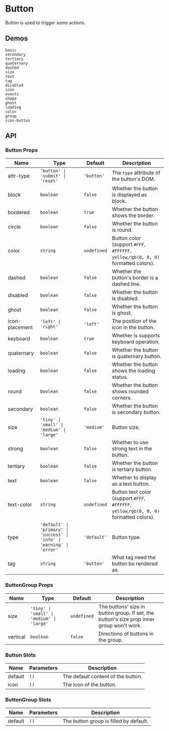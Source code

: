 # Button

Button is used to trigger some actions.

## Demos

```demo
basic
secondary
tertiary
quaternary
dashed
size
text
tag
disabled
icon
events
shape
ghost
loading
color
group
icon-button
```

## API

### Button Props

| Name | Type | Default | Description |
| --- | --- | --- | --- |
| attr-type | `'button' \| 'submit' \| 'reset'` | `'button'` | The `type` attribute of the button's DOM. |
| block | `boolean` | `false` | Whether the button is displayed as block. |
| bordered | `boolean` | `true` | Whether the button shows the border. |
| circle | `boolean` | `false` | Whether the button is round. |
| color | `string` | `undefined` | Button color (support `#FFF`, `#FFFFFF`, `yellow`,`rgb(0, 0, 0)` formatted colors). |
| dashed | `boolean` | `false` | Whether the button's border is a dashed line. |
| disabled | `boolean` | `false` | Whether the button is disabled. |
| ghost | `boolean` | `false` | Whether the button is ghost. |
| icon-placement | `'left' \| 'right'` | `'left'` | The position of the icon in the button. |
| keyboard | `boolean` | `true` | Whether is supports keyboard operation. |
| quaternary | `boolean` | `false` | Whether the button is quaternary button. |
| loading | `boolean` | `false` | Whether the button shows the loading status. |
| round | `boolean` | `false` | Whether the button shows rounded corners. |
| secondary | `boolean` | `false` | Whether the button is secondary button. |
| size | `'tiny' \| 'small' \| 'medium' \| 'large'` | `'medium'` | Button size. |
| strong | `boolean` | `false` | Whether to use strong text in the button. |
| tertiary | `boolean` | `false` | Whether the button is tertiary button. |
| text | `boolean` | `false` | Whether to display as a text button. |
| text-color | `string` | `undefined` | Button text color (support `#FFF`, `#FFFFFF`, `yellow`,`rgb(0, 0, 0)` formatted colors). |
| type | `'default' \| 'primary' \| 'success' \| 'info' \| 'warning' \| 'error'` | `'default'` | Button type. |
| tag | `string` | `'button'` | What tag need the button be rendered as. |

### ButtonGroup Props

| Name | Type | Default | Description |
| --- | --- | --- | --- |
| size | `'tiny' \| 'small' \| 'medium' \| 'large'` | `undefined` | The buttons' size in button group. If set, the button's size prop inner group won't work. |
| vertical | `boolean` | `false` | Directions of buttons in the group. |

### Button Slots

| Name    | Parameters | Description                        |
| ------- | ---------- | ---------------------------------- |
| default | `()`       | The default content of the button. |
| icon    | `()`       | The icon of the button.            |

### ButtonGroup Slots

| Name    | Parameters | Description                            |
| ------- | ---------- | -------------------------------------- |
| default | `()`       | The button group is filled by default. |
